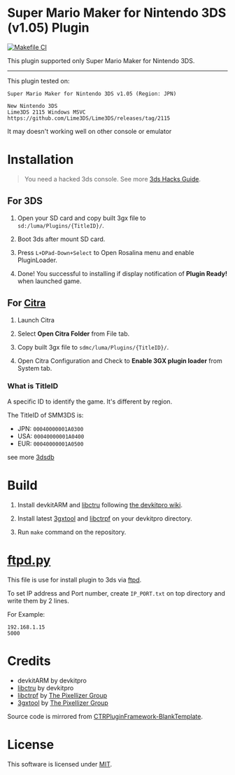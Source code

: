 # Super Mario Maker for Nintendo 3DS (v1.05) Plugin

[![Makefile CI](https://github.com/Tenryu278/SMM3DSPlugin/actions/workflows/makefile.yml/badge.svg)](https://github.com/Tenryu278/SMM3DSPlugin/actions/workflows/makefile.yml)

This plugin supported only Super Mario Maker for Nintendo 3DS.

-----------------------------------------------

This plugin tested on:
```
Super Mario Maker for Nintendo 3DS v1.05 (Region: JPN)

New Nintendo 3DS
Lime3DS 2115 Windows MSVC
https://github.com/Lime3DS/Lime3DS/releases/tag/2115
```
It may doesn't working well on other console or emulator

# Installation
> You need a hacked 3ds console. See more [3ds Hacks Guide](https://3ds.hacks.guide/).

## For 3DS
1. Open your SD card and copy built 3gx file to `sd:/luma/Plugins/{TitleID}/`.

2. Boot 3ds after mount SD card.

3. Press `L+DPad-Down+Select` to Open Rosalina menu and enable PluginLoader.

4. Done! You successful to installing if display notification of **Plugin Ready!** when launched game.

## For [Citra](https://github.com/PabloMK7/citra)
1. Launch Citra

2. Select **Open Citra Folder** from File tab.

3. Copy built 3gx file to `sdmc/luma/Plugins/{TitleID}/`.

4. Open Citra Configuration and Check to **Enable 3GX plugin loader** from System tab.

### What is TitleID

A specific ID to identify the game. It's different by region.

The TitleID of SMM3DS is:

- JPN: `00040000001A0300`
- USA: `00040000001A0400`
- EUR: `00040000001A0500`

see more [3dsdb](https://3dsdb.com/)

# Build
1. Install devkitARM and [libctru](https://github.com/devkitPro/libctru) following [the devkitpro wiki](https://devkitpro.org/wiki/Getting_Started).

2. Install latest [3gxtool](https://gitlab.com/thepixellizeross/3gxtool) and [libctrpf](https://gitlab.com/thepixellizeross/ctrpluginframework) on your devkitpro directory.

3. Run `make` command on the repository.

# [ftpd.py](ftpd.py)
This file is use for install plugin to 3ds via [ftpd](https://github.com/mtheall/ftpd). 

To set IP address and Port number, create `IP_PORT.txt` on top directory and write them by 2 lines.

For Example:
```
192.168.1.15
5000
```

# Credits
- devkitARM by devkitpro
- [libctru](https://github.com/devkitPro/libctru) by devkitpro
- [libctrpf](https://gitlab.com/thepixellizeross/ctrpluginframework) by [The Pixellizer Group](https://gitlab.com/thepixellizeross)
- [3gxtool](https://gitlab.com/thepixellizeross/3gxtool) by [The Pixellizer Group](https://gitlab.com/thepixellizeross)

Source code is mirrored from [CTRPluginFramework-BlankTemplate](https://github.com/PabloMK7/CTRPluginFramework-BlankTemplate).


# License

This software is licensed under [MIT](LICENSE).
